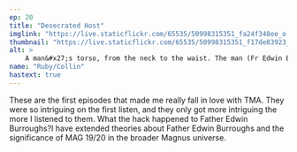```yaml
---
ep: 20
title: "Desecrated Host"
imglink: "https://live.staticflickr.com/65535/50998315351_fa24f348ee_o.jpg"
thumbnail: "https://live.staticflickr.com/65535/50998315351_f17de83923_q.jpg"
alt: >
    A man&#x27;s torso, from the neck to the waist. The man (Fr Edwin Burroughs) is wearing a catholic priest&#x27;s robe with a high round collar. He has a crucifix hanging around his neck. He is wearing a yellow stole, which is the only colour present.
name: "Ruby/Collin"
hastext: true
---
```

These are the first episodes that made me really fall in love with TMA. They were so intriguing on the first listen, and they only got more intriguing the more I listened to them. What the hack happened to Father Edwin Burroughs?I have extended theories about Father Edwin Burroughs and the significance of MAG 19/20 in the broader Magnus universe.